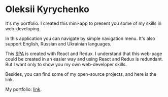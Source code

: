 # Oleksii Kyrychenko

It's my portfolio. I created this mini-app to present you some of my skills in web-developing.

In this application you can navigate by simple navigation menu. It's also support  English, Russian and Ukrainian languages.

This [SPA](https://en.wikipedia.org/wiki/Single-page_application 'read more what is SPA on wikipedia') is created with React and Redux. 
I understand that this web-page could be created in an easier way and using React and Redux is redundant. 
But I want only to show you my own web-developer skills.

Besides, you can find some of my open-source projects, and here is the link.

My portfolio: [link](https://alexunion.github.io/my_portfolio/ 'go to portfolio').
